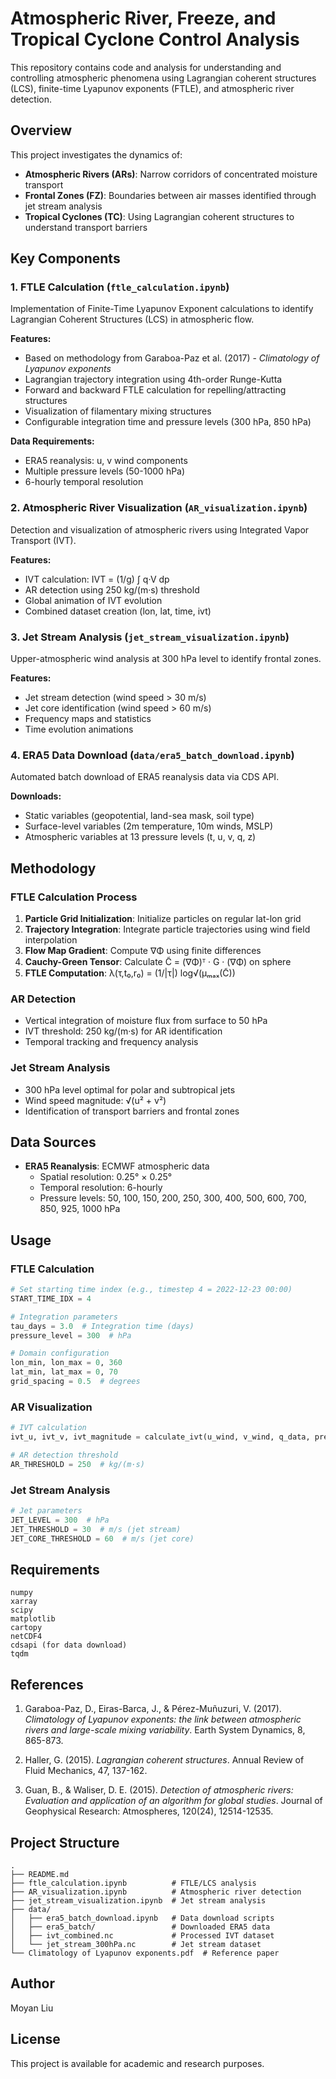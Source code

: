 # Atmospheric River, Freeze, and Tropical Cyclone Control Analysis

This repository contains code and analysis for understanding and controlling atmospheric phenomena using Lagrangian coherent structures (LCS), finite-time Lyapunov exponents (FTLE), and atmospheric river detection.

## Overview

This project investigates the dynamics of:
- **Atmospheric Rivers (ARs)**: Narrow corridors of concentrated moisture transport
- **Frontal Zones (FZ)**: Boundaries between air masses identified through jet stream analysis
- **Tropical Cyclones (TC)**: Using Lagrangian coherent structures to understand transport barriers

## Key Components

### 1. FTLE Calculation (`ftle_calculation.ipynb`)
Implementation of Finite-Time Lyapunov Exponent calculations to identify Lagrangian Coherent Structures (LCS) in atmospheric flow.

**Features:**
- Based on methodology from Garaboa-Paz et al. (2017) - *Climatology of Lyapunov exponents*
- Lagrangian trajectory integration using 4th-order Runge-Kutta
- Forward and backward FTLE calculation for repelling/attracting structures
- Visualization of filamentary mixing structures
- Configurable integration time and pressure levels (300 hPa, 850 hPa)

**Data Requirements:**
- ERA5 reanalysis: u, v wind components
- Multiple pressure levels (50-1000 hPa)
- 6-hourly temporal resolution

### 2. Atmospheric River Visualization (`AR_visualization.ipynb`)
Detection and visualization of atmospheric rivers using Integrated Vapor Transport (IVT).

**Features:**
- IVT calculation: IVT = (1/g) ∫ q·V dp
- AR detection using 250 kg/(m·s) threshold
- Global animation of IVT evolution
- Combined dataset creation (lon, lat, time, ivt)

### 3. Jet Stream Analysis (`jet_stream_visualization.ipynb`)
Upper-atmospheric wind analysis at 300 hPa level to identify frontal zones.

**Features:**
- Jet stream detection (wind speed > 30 m/s)
- Jet core identification (wind speed > 60 m/s)
- Frequency maps and statistics
- Time evolution animations

### 4. ERA5 Data Download (`data/era5_batch_download.ipynb`)
Automated batch download of ERA5 reanalysis data via CDS API.

**Downloads:**
- Static variables (geopotential, land-sea mask, soil type)
- Surface-level variables (2m temperature, 10m winds, MSLP)
- Atmospheric variables at 13 pressure levels (t, u, v, q, z)

## Methodology

### FTLE Calculation Process
1. **Particle Grid Initialization**: Initialize particles on regular lat-lon grid
2. **Trajectory Integration**: Integrate particle trajectories using wind field interpolation
3. **Flow Map Gradient**: Compute ∇Φ using finite differences
4. **Cauchy-Green Tensor**: Calculate C̃ = (∇Φ)ᵀ · G · (∇Φ) on sphere
5. **FTLE Computation**: λ(τ,t₀,r₀) = (1/|τ|) log√(μₘₐₓ(C̃))

### AR Detection
- Vertical integration of moisture flux from surface to 50 hPa
- IVT threshold: 250 kg/(m·s) for AR identification
- Temporal tracking and frequency analysis

### Jet Stream Analysis
- 300 hPa level optimal for polar and subtropical jets
- Wind speed magnitude: √(u² + v²)
- Identification of transport barriers and frontal zones

## Data Sources

- **ERA5 Reanalysis**: ECMWF atmospheric data
  - Spatial resolution: 0.25° × 0.25°
  - Temporal resolution: 6-hourly
  - Pressure levels: 50, 100, 150, 200, 250, 300, 400, 500, 600, 700, 850, 925, 1000 hPa

## Usage

### FTLE Calculation
```python
# Set starting time index (e.g., timestep 4 = 2022-12-23 00:00)
START_TIME_IDX = 4

# Integration parameters
tau_days = 3.0  # Integration time (days)
pressure_level = 300  # hPa

# Domain configuration
lon_min, lon_max = 0, 360
lat_min, lat_max = 0, 70
grid_spacing = 0.5  # degrees
```

### AR Visualization
```python
# IVT calculation
ivt_u, ivt_v, ivt_magnitude = calculate_ivt(u_wind, v_wind, q_data, pressure_levels, g=9.81)

# AR detection threshold
AR_THRESHOLD = 250  # kg/(m·s)
```

### Jet Stream Analysis
```python
# Jet parameters
JET_LEVEL = 300  # hPa
JET_THRESHOLD = 30  # m/s (jet stream)
JET_CORE_THRESHOLD = 60  # m/s (jet core)
```

## Requirements

```
numpy
xarray
scipy
matplotlib
cartopy
netCDF4
cdsapi (for data download)
tqdm
```

## References

1. Garaboa-Paz, D., Eiras-Barca, J., & Pérez-Muñuzuri, V. (2017). *Climatology of Lyapunov exponents: the link between atmospheric rivers and large-scale mixing variability*. Earth System Dynamics, 8, 865-873.

2. Haller, G. (2015). *Lagrangian coherent structures*. Annual Review of Fluid Mechanics, 47, 137-162.

3. Guan, B., & Waliser, D. E. (2015). *Detection of atmospheric rivers: Evaluation and application of an algorithm for global studies*. Journal of Geophysical Research: Atmospheres, 120(24), 12514-12535.

## Project Structure

```
.
├── README.md
├── ftle_calculation.ipynb          # FTLE/LCS analysis
├── AR_visualization.ipynb          # Atmospheric river detection
├── jet_stream_visualization.ipynb  # Jet stream analysis
├── data/
│   ├── era5_batch_download.ipynb   # Data download scripts
│   ├── era5_batch/                 # Downloaded ERA5 data
│   ├── ivt_combined.nc             # Processed IVT dataset
│   └── jet_stream_300hPa.nc        # Jet stream dataset
└── Climatology of Lyapunov exponents.pdf  # Reference paper
```

## Author

Moyan Liu

## License

This project is available for academic and research purposes.
